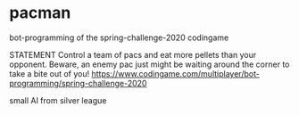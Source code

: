 # pacman

bot-programming of the spring-challenge-2020 codingame

STATEMENT
Control a team of pacs and eat more pellets than your opponent. Beware, an enemy pac just might be waiting around the corner to take a bite out of you!
https://www.codingame.com/multiplayer/bot-programming/spring-challenge-2020

small AI from silver league

